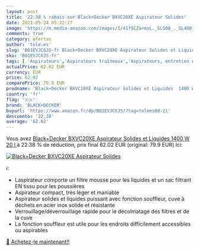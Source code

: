 ```yaml
---
layout: post
title: '22.38 % rabais sur Black+Decker BXVC20XE Aspirateur Solides'
date: 2021-05-24 05:22:27
image: 'https://m.media-amazon.com/images/I/41fSCZa+mxL._SL500_._SL400_.jpg'
comments: true
category: ofertas
author: 'tole.es'
slug: 'B01EVJC6JS-fr Black+Decker BXVC20XE Aspirateur Solides et Liquides 1400...'
sku: 'B01EVJC6JS-fr'
tags: [ 'Aspirateurs','Aspirateurs traîneaux','Aspirateurs, entretien des sols et nettoyeurs de vitres','Bricolage','Cuisine et Maison','Outillage à main et électroportatif','Outils de nettoyage','black+decker', ]
actualPrice: 62.02 EUR
currency: EUR
price: 62.02
comparePrice: 79.9 EUR
prodname: 'Black+Decker BXVC20XE Aspirateur Solides et Liquides  1400 W  20 l '
country: 'fr'
flag: '🇫🇷'
brand: 'BLACK+DECKER'
buyurl: 'https://www.amazon.fr/dp/B01EVJC6JS/?tag=tolees0d-21'
descuento: '22.38'
average: '62.02'
---
```


Vous avez [Black+Decker BXVC20XE Aspirateur Solides et Liquides  1400 W  20 l ](https://www.amazon.fr/dp/B01EVJC6JS/?tag=tolees0d-21)  à  22.38 % de réduction, prix final  62.02 EUR (original: 79.9 EUR) ici:

[![Black+Decker BXVC20XE Aspirateur Solides](https://m.media-amazon.com/images/I/41fSCZa+mxL._SL500_._SL400_.jpg)](https://www.amazon.fr/dp/B01EVJC6JS/?tag=tolees0d-21)

ℹ️:

- Laspirateur comporte un filtre mousse pour les liquides et un sac filtrant EN tissu pour les poussières
- Aspirateur compact, très léger et maniable
- Aspirateur solides et liquides puissant avec fonction souffleur, cuve à déchets en acier inox solide et résistante
- Verrouillage/déverrouillage rapide pour le décolmatage des filtres et de la cuve
- La fonction souffleur est utile pour les endroits difficilement accessibles ou aspirables

[🛒 Achetez-le maintenant!!](https://www.amazon.fr/dp/B01EVJC6JS/?tag=tolees0d-21)
